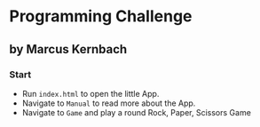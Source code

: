 # Programming Challenge
## by Marcus Kernbach

### Start
- Run `index.html` to open the little App.
- Navigate to `Manual` to read more about the App.
- Navigate to `Game` and play a round Rock, Paper, Scissors Game
